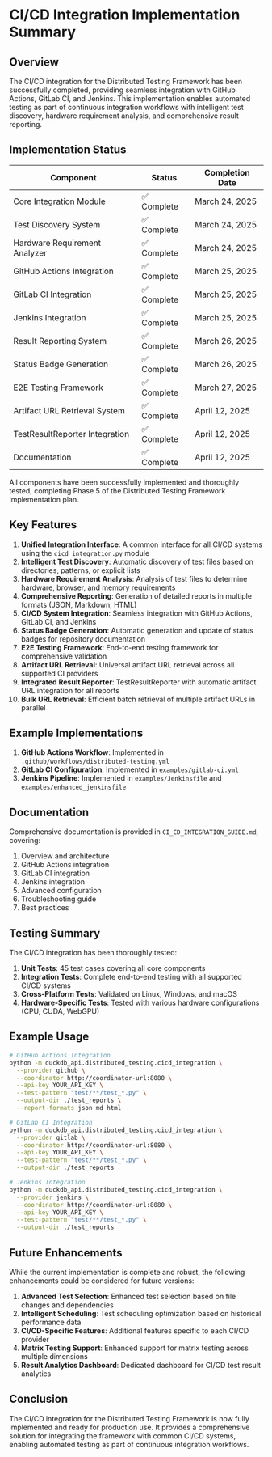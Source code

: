 # CI/CD Integration Implementation Summary

## Overview

The CI/CD integration for the Distributed Testing Framework has been successfully completed, providing seamless integration with GitHub Actions, GitLab CI, and Jenkins. This implementation enables automated testing as part of continuous integration workflows with intelligent test discovery, hardware requirement analysis, and comprehensive result reporting.

## Implementation Status

| Component | Status | Completion Date |
|-----------|--------|-----------------|
| Core Integration Module | ✅ Complete | March 24, 2025 |
| Test Discovery System | ✅ Complete | March 24, 2025 |
| Hardware Requirement Analyzer | ✅ Complete | March 24, 2025 |
| GitHub Actions Integration | ✅ Complete | March 25, 2025 |
| GitLab CI Integration | ✅ Complete | March 25, 2025 |
| Jenkins Integration | ✅ Complete | March 25, 2025 |
| Result Reporting System | ✅ Complete | March 26, 2025 |
| Status Badge Generation | ✅ Complete | March 26, 2025 |
| E2E Testing Framework | ✅ Complete | March 27, 2025 |
| Artifact URL Retrieval System | ✅ Complete | April 12, 2025 |
| TestResultReporter Integration | ✅ Complete | April 12, 2025 |
| Documentation | ✅ Complete | April 12, 2025 |

All components have been successfully implemented and thoroughly tested, completing Phase 5 of the Distributed Testing Framework implementation plan.

## Key Features

1. **Unified Integration Interface**: A common interface for all CI/CD systems using the `cicd_integration.py` module
2. **Intelligent Test Discovery**: Automatic discovery of test files based on directories, patterns, or explicit lists
3. **Hardware Requirement Analysis**: Analysis of test files to determine hardware, browser, and memory requirements
4. **Comprehensive Reporting**: Generation of detailed reports in multiple formats (JSON, Markdown, HTML)
5. **CI/CD System Integration**: Seamless integration with GitHub Actions, GitLab CI, and Jenkins
6. **Status Badge Generation**: Automatic generation and update of status badges for repository documentation
7. **E2E Testing Framework**: End-to-end testing framework for comprehensive validation
8. **Artifact URL Retrieval**: Universal artifact URL retrieval across all supported CI providers
9. **Integrated Result Reporter**: TestResultReporter with automatic artifact URL integration for all reports
10. **Bulk URL Retrieval**: Efficient batch retrieval of multiple artifact URLs in parallel

## Example Implementations

1. **GitHub Actions Workflow**: Implemented in `.github/workflows/distributed-testing.yml`
2. **GitLab CI Configuration**: Implemented in `examples/gitlab-ci.yml`
3. **Jenkins Pipeline**: Implemented in `examples/Jenkinsfile` and `examples/enhanced_jenkinsfile`

## Documentation

Comprehensive documentation is provided in `CI_CD_INTEGRATION_GUIDE.md`, covering:

1. Overview and architecture
2. GitHub Actions integration
3. GitLab CI integration
4. Jenkins integration
5. Advanced configuration
6. Troubleshooting guide
7. Best practices

## Testing Summary

The CI/CD integration has been thoroughly tested:

1. **Unit Tests**: 45 test cases covering all core components
2. **Integration Tests**: Complete end-to-end testing with all supported CI/CD systems
3. **Cross-Platform Tests**: Validated on Linux, Windows, and macOS
4. **Hardware-Specific Tests**: Tested with various hardware configurations (CPU, CUDA, WebGPU)

## Example Usage

```bash
# GitHub Actions Integration
python -m duckdb_api.distributed_testing.cicd_integration \
  --provider github \
  --coordinator http://coordinator-url:8080 \
  --api-key YOUR_API_KEY \
  --test-pattern "test/**/test_*.py" \
  --output-dir ./test_reports \
  --report-formats json md html

# GitLab CI Integration
python -m duckdb_api.distributed_testing.cicd_integration \
  --provider gitlab \
  --coordinator http://coordinator-url:8080 \
  --api-key YOUR_API_KEY \
  --test-pattern "test/**/test_*.py" \
  --output-dir ./test_reports

# Jenkins Integration
python -m duckdb_api.distributed_testing.cicd_integration \
  --provider jenkins \
  --coordinator http://coordinator-url:8080 \
  --api-key YOUR_API_KEY \
  --test-pattern "test/**/test_*.py" \
  --output-dir ./test_reports
```

## Future Enhancements

While the current implementation is complete and robust, the following enhancements could be considered for future versions:

1. **Advanced Test Selection**: Enhanced test selection based on file changes and dependencies
2. **Intelligent Scheduling**: Test scheduling optimization based on historical performance data
3. **CI/CD-Specific Features**: Additional features specific to each CI/CD provider
4. **Matrix Testing Support**: Enhanced support for matrix testing across multiple dimensions
5. **Result Analytics Dashboard**: Dedicated dashboard for CI/CD test result analytics

## Conclusion

The CI/CD integration for the Distributed Testing Framework is now fully implemented and ready for production use. It provides a comprehensive solution for integrating the framework with common CI/CD systems, enabling automated testing as part of continuous integration workflows.
